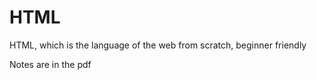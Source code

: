 # HTML
 HTML, which is the language of the web from scratch, beginner friendly 
 
 Notes are in the pdf
